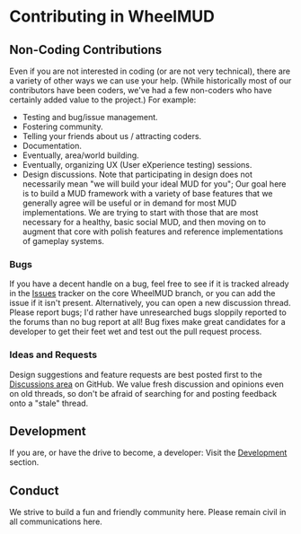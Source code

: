 # Contributing in WheelMUD

## Non-Coding Contributions
Even if you are not interested in coding (or are not very technical), there are a variety of other ways we can use your help. (While historically most of our contributors have been coders, we've had a few non-coders who have certainly added value to the project.)
For example:
* Testing and bug/issue management.
* Fostering community.
* Telling your friends about us / attracting coders.
* Documentation.
* Eventually, area/world building.
* Eventually, organizing UX (User eXperience testing) sessions.
* Design discussions.
Note that participating in design does not necessarily mean "we will build your ideal MUD for you"; Our goal here is to build a MUD framework with a variety of base features that we generally agree will be useful or in demand for most MUD implementations.
We are trying to start with those that are most necessary for a healthy, basic social MUD, and then moving on to augment that core with polish features and reference implementations of gameplay systems.

### Bugs
If you have a decent handle on a bug, feel free to see if it is tracked already in the [Issues](https://github.com/DavidRieman/WheelMUD/issues) tracker on the core WheelMUD branch, or you can add the issue if it isn't present.
Alternatively, you can open a new discussion thread. Please report bugs; I'd rather have unresearched bugs sloppily reported to the forums than no bug report at all!
Bug fixes make great candidates for a developer to get their feet wet and test out the pull request process.

### Ideas and Requests
Design suggestions and feature requests are best posted first to the [Discussions area](https://github.com/DavidRieman/WheelMUD/discussions) on GitHub.
We value fresh discussion and opinions even on old threads, so don't be afraid of searching for and posting feedback onto a "stale" thread.

## Development
If you are, or have the drive to become, a developer: Visit the [Development](Development/README.md) section.

## Conduct
We strive to build a fun and friendly community here. Please remain civil in all communications here.
